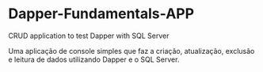 # Dapper-Fundamentals-APP
CRUD application to test Dapper with SQL Server

Uma aplicação de console simples que faz a criação, atualização, exclusão e leitura de dados utilizando Dapper e o SQL Server.

